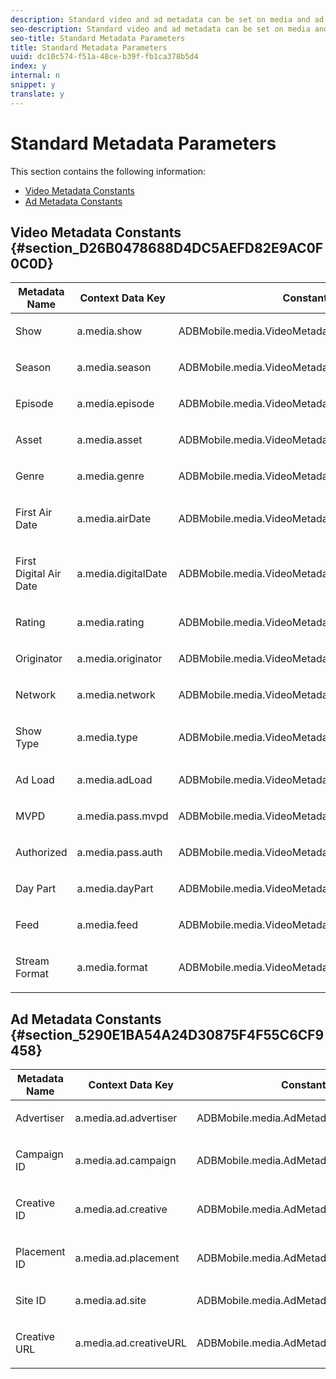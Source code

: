 ```yaml
---
description: Standard video and ad metadata can be set on media and ad info objects respectively. Using the constants keys for video/ad metadata set the dictionary containing standard metadata on info object before calling the track APIs. Refer the tables below for the entire list of standard metadata constants, followed by sample.
seo-description: Standard video and ad metadata can be set on media and ad info objects respectively. Using the constants keys for video/ad metadata set the dictionary containing standard metadata on info object before calling the track APIs. Refer the tables below for the entire list of standard metadata constants, followed by sample.
seo-title: Standard Metadata Parameters
title: Standard Metadata Parameters
uuid: dc10c574-f51a-48ce-b39f-fb1ca378b5d4
index: y
internal: n
snippet: y
translate: y
---
```


# Standard Metadata Parameters

This section contains the following information: 


* [ Video Metadata Constants](#concept_361FCA48D4A04710A24172A27F8D61AA/section_D26B0478688D4DC5AEFD82E9AC0F0C0D)
* [ Ad Metadata Constants](#concept_361FCA48D4A04710A24172A27F8D61AA/section_5290E1BA54A24D30875F4F55C6CF9458)


## Video Metadata Constants {#section_D26B0478688D4DC5AEFD82E9AC0F0C0D}



<table id="table_CE88520886C74050978BDA218E5D2E7D"> 
 <thead> 
  <tr> 
   <th colname="col1" class="entry"> Metadata Name </th> 
   <th colname="col2" class="entry"> Context Data Key </th> 
   <th colname="col3" class="entry"> Constant Name </th> 
  </tr>
 </thead>
 <tbody> 
  <tr> 
   <td colname="col1"> <p>Show </p> </td> 
   <td colname="col2"> <p><span class="codeph"> a.media.show</span> </p> </td> 
   <td colname="col3"> <p><span class="codeph"> ADBMobile.media.VideoMetadataKeys.SHOW</span> </p> </td> 
  </tr> 
  <tr> 
   <td colname="col1"> <p>Season </p> </td> 
   <td colname="col2"> <p><span class="codeph"> a.media.season</span> </p> </td> 
   <td colname="col3"> <p><span class="codeph"> ADBMobile.media.VideoMetadataKeys.SEASON</span> </p> </td> 
  </tr> 
  <tr> 
   <td colname="col1"> <p>Episode </p> </td> 
   <td colname="col2"> <p><span class="codeph"> a.media.episode</span> </p> </td> 
   <td colname="col3"> <p><span class="codeph"> ADBMobile.media.VideoMetadataKeys.EPISODE</span> </p> </td> 
  </tr> 
  <tr> 
   <td colname="col1"> <p>Asset </p> </td> 
   <td colname="col2"> <p><span class="codeph"> a.media.asset</span> </p> </td> 
   <td colname="col3"> <p><span class="codeph"> ADBMobile.media.VideoMetadataKeys.TMS_ID</span> </p> </td> 
  </tr> 
  <tr> 
   <td colname="col1"> <p>Genre </p> </td> 
   <td colname="col2"> <p><span class="codeph"> a.media.genre</span> </p> </td> 
   <td colname="col3"> <p><span class="codeph"> ADBMobile.media.VideoMetadataKeys.GENRE</span> </p> </td> 
  </tr> 
  <tr> 
   <td colname="col1"> <p>First Air Date </p> </td> 
   <td colname="col2"> <p><span class="codeph"> a.media.airDate</span> </p> </td> 
   <td colname="col3"> <p><span class="codeph"> ADBMobile.media.VideoMetadataKeys.FIRST_AIR_DATE</span> </p> </td> 
  </tr> 
  <tr> 
   <td colname="col1"> <p>First Digital Air Date </p> </td> 
   <td colname="col2"> <p><span class="codeph"> a.media.digitalDate</span> </p> </td> 
   <td colname="col3"> <p><span class="codeph"> ADBMobile.media.VideoMetadataKeys.FIRST_DIGITAL_DATE</span> </p> </td> 
  </tr> 
  <tr> 
   <td colname="col1"> <p>Rating </p> </td> 
   <td colname="col2"> <p><span class="codeph"> a.media.rating</span> </p> </td> 
   <td colname="col3"> <p><span class="codeph"> ADBMobile.media.VideoMetadataKeys.RATING</span> </p> </td> 
  </tr> 
  <tr> 
   <td colname="col1"> <p>Originator </p> </td> 
   <td colname="col2"> <p><span class="codeph"> a.media.originator</span> </p> </td> 
   <td colname="col3"> <p><span class="codeph"> ADBMobile.media.VideoMetadataKeys.ORIGINATOR</span> </p> </td> 
  </tr> 
  <tr> 
   <td colname="col1"> <p>Network </p> </td> 
   <td colname="col2"> <p><span class="codeph"> a.media.network</span> </p> </td> 
   <td colname="col3"> <p><span class="codeph"> ADBMobile.media.VideoMetadataKeys.NETWORK</span> </p> </td> 
  </tr> 
  <tr> 
   <td colname="col1"> <p>Show Type </p> </td> 
   <td colname="col2"> <p><span class="codeph"> a.media.type</span> </p> </td> 
   <td colname="col3"> <p><span class="codeph"> ADBMobile.media.VideoMetadataKeys.SHOW_TYPE</span> </p> </td> 
  </tr> 
  <tr> 
   <td colname="col1"> <p>Ad Load </p> </td> 
   <td colname="col2"> <p><span class="codeph"> a.media.adLoad</span> </p> </td> 
   <td colname="col3"> <p><span class="codeph"> ADBMobile.media.VideoMetadataKeys.AD_LOAD</span> </p> </td> 
  </tr> 
  <tr> 
   <td colname="col1"> <p>MVPD </p> </td> 
   <td colname="col2"> <p><span class="codeph"> a.media.pass.mvpd</span> </p> </td> 
   <td colname="col3"> <p><span class="codeph"> ADBMobile.media.VideoMetadataKeys.MVPD</span> </p> </td> 
  </tr> 
  <tr> 
   <td colname="col1"> <p>Authorized </p> </td> 
   <td colname="col2"> <p><span class="codeph"> a.media.pass.auth</span> </p> </td> 
   <td colname="col3"> <p><span class="codeph"> ADBMobile.media.VideoMetadataKeys.AUTHORIZED</span> </p> </td> 
  </tr> 
  <tr> 
   <td colname="col1"> <p>Day Part </p> </td> 
   <td colname="col2"> <p><span class="codeph"> a.media.dayPart</span> </p> </td> 
   <td colname="col3"> <p><span class="codeph"> ADBMobile.media.VideoMetadataKeys.DAY_PART</span> </p> </td> 
  </tr> 
  <tr> 
   <td colname="col1"> <p>Feed </p> </td> 
   <td colname="col2"> <p><span class="codeph"> a.media.feed</span> </p> </td> 
   <td colname="col3"> <p><span class="codeph"> ADBMobile.media.VideoMetadataKeys.FEED</span> </p> </td> 
  </tr> 
  <tr> 
   <td colname="col1"> <p>Stream Format </p> </td> 
   <td colname="col2"> <p><span class="codeph"> a.media.format</span> </p> </td> 
   <td colname="col3"> <p><span class="codeph"> ADBMobile.media.VideoMetadataKeys.STREAM_FORMAT</span> </p> </td> 
  </tr> 
 </tbody> 
</table>


## Ad Metadata Constants {#section_5290E1BA54A24D30875F4F55C6CF9458}


<table id="table_5E6F5DA489E4454AB6D94BB7CEEFAA65"> 
 <thead> 
  <tr> 
   <th colname="col1" class="entry"> Metadata Name </th> 
   <th colname="col2" class="entry"> Context Data Key </th> 
   <th colname="col3" class="entry"> Constant Name </th> 
  </tr>
 </thead>
 <tbody> 
  <tr> 
   <td colname="col1"> <p>Advertiser </p> </td> 
   <td colname="col2"> <p><span class="codeph"> a.media.ad.advertiser</span> </p> </td> 
   <td colname="col3"> <p><span class="codeph"> ADBMobile.media.AdMetadataKeys.ADVERTISER</span> </p> </td> 
  </tr> 
  <tr> 
   <td colname="col1"> <p>Campaign ID </p> </td> 
   <td colname="col2"> <p><span class="codeph"> a.media.ad.campaign</span> </p> </td> 
   <td colname="col3"> <p><span class="codeph"> ADBMobile.media.AdMetadataKeys.CAMPAIGN_ID</span> </p> </td> 
  </tr> 
  <tr> 
   <td colname="col1"> <p>Creative ID </p> </td> 
   <td colname="col2"> <p><span class="codeph"> a.media.ad.creative</span> </p> </td> 
   <td colname="col3"> <p><span class="codeph"> ADBMobile.media.AdMetadataKeys.CREATIVE_ID</span> </p> </td> 
  </tr> 
  <tr> 
   <td colname="col1"> <p>Placement ID </p> </td> 
   <td colname="col2"> <p><span class="codeph"> a.media.ad.placement</span> </p> </td> 
   <td colname="col3"> <p><span class="codeph"> ADBMobile.media.AdMetadataKeys.PLACEMENT_ID</span> </p> </td> 
  </tr> 
  <tr> 
   <td colname="col1"> <p>Site ID </p> </td> 
   <td colname="col2"> <p><span class="codeph"> a.media.ad.site</span> </p> </td> 
   <td colname="col3"> <p><span class="codeph"> ADBMobile.media.AdMetadataKeys.SITE_ID</span> </p> </td> 
  </tr> 
  <tr> 
   <td colname="col1"> <p>Creative URL </p> </td> 
   <td colname="col2"> <p><span class="codeph"> a.media.ad.creativeURL</span> </p> </td> 
   <td colname="col3"> <p><span class="codeph"> ADBMobile.media.AdMetadataKeys.CREATIVE_URL</span> </p> </td> 
  </tr> 
 </tbody> 
</table>

